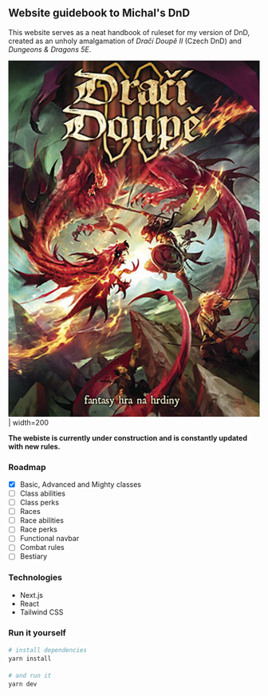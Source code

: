 ## Website guidebook to Michal's DnD
This website serves as a neat handbook of ruleset for my version of DnD, created as an unholy amalgamation of *Dračí Doupě II* (Czech DnD) and *Dungeons & Dragons 5E*.

![Book cover of Dračí Doupě II](/public/img/drd2.jpg) | width=200

**The webiste is currently under construction and is constantly updated with new rules.**

### Roadmap
- [x] Basic, Advanced and Mighty classes
- [ ] Class abilities
- [ ] Class perks
- [ ] Races
- [ ] Race abilities
- [ ] Race perks
- [ ] Functional navbar
- [ ] Combat rules
- [ ] Bestiary

### Technologies
- Next.js
- React
- Tailwind CSS

### Run it yourself
```bash
# install dependencies
yarn install

# and run it
yarn dev
```
